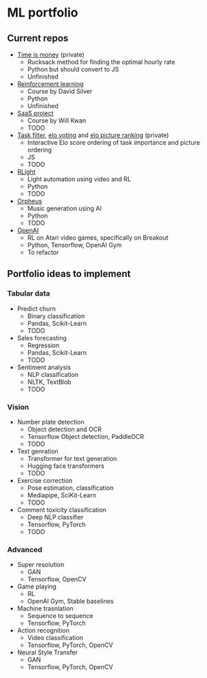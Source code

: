 # ML portfolio
## Current repos
- [Time is money](https://github.com/csongorpilinszkinagy/time-is-money) (private)
  - Rucksack method for finding the optimal hourly rate
  - Python but should convert to JS
  - Unfinished
- [Reinforcement learning](https://github.com/csongorpilinszkinagy/reinforcement-learning)
  - Course by David Silver
  - Python
  - Unfinished
- [SaaS project](https://github.com/csongorpilinszkinagy/saas-project)
  - Course by Will Kwan
  - TODO
- [Task filter](https://github.com/csongorpilinszkinagy/task-filter), [elo voting](https://github.com/csongorpilinszkinagy/elo_voting) and [elo picture ranking](https://github.com/csongorpilinszkinagy/elo_picture_ranking) (private)
  - Interactive Elo score ordering of task importance and picture ordering
  - JS
  - TODO
- [RLight](https://github.com/csongorpilinszkinagy/RLight)
  - Light automation using video and RL
  - Python
  - TODO
- [Orpheus](https://github.com/csongorpilinszkinagy/orpheus)
  - Music generation using AI
  - Python
  - TODO
- [OpenAI](https://github.com/csongorpilinszkinagy/OpenAI)
  - RL on Atari video games, specifically on Breakout
  - Python, Tensorflow, OpenAI Gym
  - To refactor

## Portfolio ideas to implement
### Tabular data
- Predict churn
  - Binary classification
  - Pandas, Scikit-Learn
  - TODO
- Sales forecasting
  - Regression
  - Pandas, Scikit-Learn
  - TODO
- Sentiment analysis
  - NLP classification
  - NLTK, TextBlob
  - TODO

### Vision
- Number plate detection
  - Object detection and OCR
  - Tensorflow Object detection, PaddleOCR
  - TODO
- Text genration
  - Transformer for text generation
  - Hugging face transformers
  - TODO
- Exercise correction
  - Pose estimation, classification
  - Mediapipe, SciKit-Learn
  - TODO
- Comment toxicity classification
  - Deep NLP classifier
  - Tensorflow, PyTorch
  - TODO

### Advanced
- Super resolution
  - GAN
  - Tensorflow, OpenCV
- Game playing
  - RL
  - OpenAI Gym, Stable baselines
- Machine trasnlation
  - Sequence to sequence
  - Tensorflow, PyTorch
- Action recognition
  - Video classification
  - Tensorflow, PyTorch, OpenCV
- Neural Style Transfer
  - GAN
  - Tensorflow, PyTorch, OpenCV
